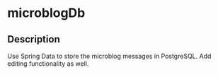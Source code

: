 # microblogDb

## Description

Use Spring Data to store the microblog messages in PostgreSQL. Add editing functionality as well.
